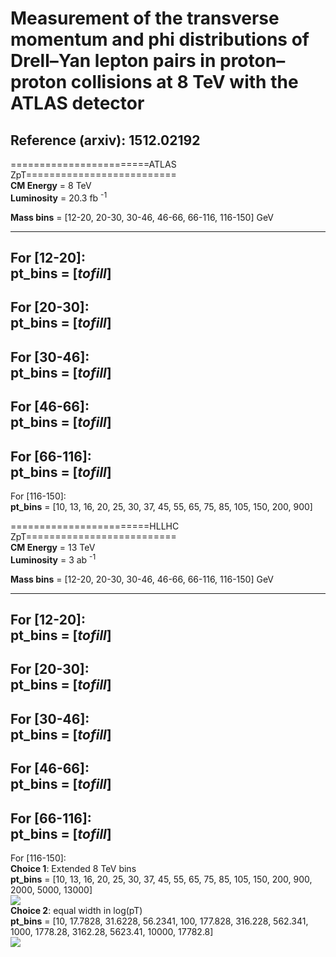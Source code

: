 # Measurement of the transverse momentum and phi distributions of Drell–Yan lepton pairs in proton–proton collisions at 8 TeV with the ATLAS detector  

## Reference (arxiv): 1512.02192  

========================ATLAS ZpT==========================  
**CM Energy** = 8 TeV  
**Luminosity** = 20.3 fb <sup>-1</sup>  

**Mass bins** = [12-20, 20-30, 30-46, 46-66, 66-116, 116-150] GeV  

------------------------------------------------------------  
For [12-20]:  
**pt_bins** = [_tofill_]  
------------------------------------------------------------  
For [20-30]:  
**pt_bins** = [_tofill_]  
------------------------------------------------------------  
For [30-46]:  
**pt_bins** = [_tofill_]  
------------------------------------------------------------  
For [46-66]:  
**pt_bins** = [_tofill_]  
------------------------------------------------------------  
For [66-116]:  
**pt_bins** = [_tofill_]  
------------------------------------------------------------  
For [116-150]:  
**pt_bins** = [10, 13, 16, 20, 25, 30, 37, 45, 55, 65, 75, 85, 105, 150, 200, 900]  

========================HLLHC ZpT==========================  
**CM Energy** = 13 TeV  
**Luminosity** = 3 ab <sup>-1</sup>    

**Mass bins** = [12-20, 20-30, 30-46, 46-66, 66-116, 116-150] GeV  

------------------------------------------------------------  
**For [12-20]**:  
**pt_bins** = [_tofill_]  
------------------------------------------------------------  
For [20-30]:  
**pt_bins** = [_tofill_]  
------------------------------------------------------------  
For [30-46]:  
**pt_bins** = [_tofill_]  
------------------------------------------------------------  
For [46-66]:  
**pt_bins** = [_tofill_]  
------------------------------------------------------------  
For [66-116]:  
**pt_bins** = [_tofill_]  
------------------------------------------------------------  
For [116-150]:  
**Choice 1**: Extended 8 TeV bins  
**pt_bins** = [10, 13, 16, 20, 25, 30, 37, 45, 55, 65, 75, 85, 105, 150, 200, 900, 2000, 5000, 13000]  
![](https://github.com/juanrojochacon/HLLHCPDFs/blob/master/ATLASZPT8TEV/m116_150GeV/extendedBinning8TeV.png)  
**Choice 2**: equal width in log(pT)  
**pt_bins** = [10, 17.7828, 31.6228, 56.2341, 100, 177.828, 316.228, 562.341, 1000, 1778.28, 3162.28, 5623.41, 10000, 17782.8]  
![](https://github.com/juanrojochacon/HLLHCPDFs/blob/master/ATLASZPT8TEV/m116_150GeV/equalBinning0.25.png)  
